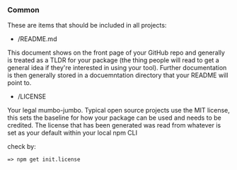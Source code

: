 ### Common

These are items that should be included in all projects:

* /README.md

This document shows on the front page of your GitHub repo and generally is treated as a TLDR for your package (the thing people will read to get a general idea if they're interested in using your tool).  Further documentation is then generally stored in a docuemntation directory that your README will point to.

* /LICENSE

Your legal mumbo-jumbo. Typical open source projects use the MIT license, this sets the baseline for how your package can be used and needs to be credited.  The license that has been generated was read from whatever is set as your default within your local npm CLI

check by: 
```
=> npm get init.license
```